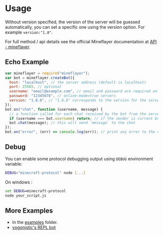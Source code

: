 # Usage

Without version specified, the version of the server will be guessed automatically, you can set a specific one using the version option.
For example `version:"1.8"`.

For full method / api details see the official Mineflayer documentation at [API - mineflayer](http://mineflayer.prismarine.js.org/#/api).

## Echo Example

```js
var mineflayer = require("mineflayer");
var bot = mineflayer.createBot({
  host: "localhost", // the server address (default is localhost)
  port: 25565, // optional
  username: "email@example.com", // email and password are required only for
  password: "12345678", // online-mode=true servers
  version: "1.8.8", // "1.8.8" corresponds to the version for the server, put false for auto detect version
});
bot.on("chat", function (username, message) {
  // a function called for each chat received by the bot from the server
  if (username === bot.username) return; // if the sender is current bot, would not execute next code (spam prevention)
  bot.chat(message); // this will send `message` to the chat
});
bot.on("error", (err) => console.log(err)); // print any error to the console
```

## Debug

You can enable some protocol debugging output using `DEBUG` environment variable:

```bash
DEBUG="minecraft-protocol" node [...]
```

On windows :

```bat
set DEBUG=minecraft-protocol
node your_script.js
```

## More Examples

- In the [examples](https://github.com/PrismarineJS/mineflayer/tree/master/examples) folder.
- [vogonistic's REPL bot](https://gist.github.com/vogonistic/4631678)
